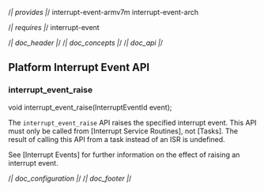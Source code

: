 /*| provides |*/
interrupt-event-armv7m
interrupt-event-arch

/*| requires |*/
interrupt-event

/*| doc_header |*/
/*| doc_concepts |*/
/*| doc_api |*/
## Platform Interrupt Event API

### <span class="api">interrupt_event_raise</span>

<div class="codebox">void interrupt_event_raise(InterruptEventId event);</div>

The `interrupt_event_raise` API raises the specified interrupt event.
This API must only be called from [Interrupt Service Routines], not [Tasks].
The result of calling this API from a task instead of an ISR is undefined.

See [Interrupt Events] for further information on the effect of raising an interrupt event.

/*| doc_configuration |*/
/*| doc_footer |*/
